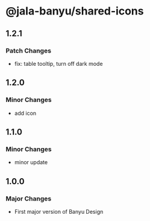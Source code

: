 # @jala-banyu/shared-icons

## 1.2.1

### Patch Changes

- fix: table tooltip, turn off dark mode

## 1.2.0

### Minor Changes

- add icon

## 1.1.0

### Minor Changes

- minor update

## 1.0.0

### Major Changes

- First major version of Banyu Design
